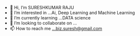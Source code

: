 - 👋 Hi, I’m SURESHKUMAR RAJU
- 👀 I’m interested in ...Ai, Deep Learning and Machine Learning 
- 🌱 I’m currently learning ...DATA science
- 💞️ I’m looking to collaborate on ...
- 📫 How to reach me ...biz.suresh@gmail.com

<!---
bizsuresh/bizsuresh is a ✨ special ✨ repository because its `README.md` (this file) appears on your GitHub profile.
You can click the Preview link to take a look at your changes.
--->
